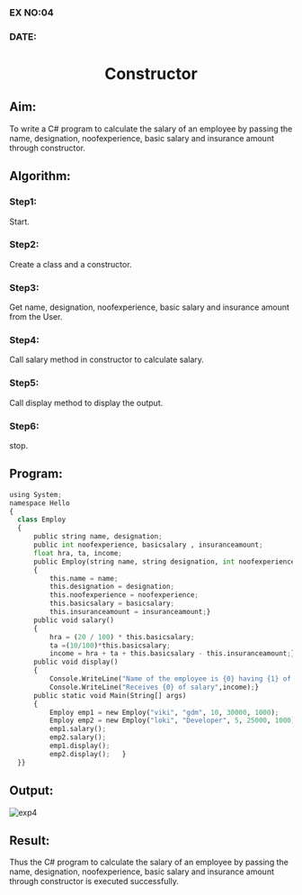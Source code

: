 ### EX NO:04
### DATE: 
# <p align="center">Constructor</p> 
## Aim:
 To write a C# program to calculate the salary of an employee by passing the name, designation, noofexperience, basic salary and insurance amount through constructor.
## Algorithm:
### Step1:
Start.

### Step2:
Create a class and a constructor.

### Step3:
Get name, designation, noofexperience, basic salary and insurance amount from the User.

### Step4:
Call salary method in constructor to calculate salary.

### Step5:
Call display method to display the output.

### Step6:
stop.
 
 
 
 ## Program:
 ```python
using System;
namespace Hello
{
   class Employ
   {
       public string name, designation;
       public int noofexperience, basicsalary , insuranceamount;
       float hra, ta, income;
       public Employ(string name, string designation, int noofexperience, int basicsalary, int insuranceamount)
       {
           this.name = name;
           this.designation = designation;
           this.noofexperience = noofexperience;
           this.basicsalary = basicsalary;
           this.insuranceamount = insuranceamount;}
       public void salary()
       {
           hra = (20 / 100) * this.basicsalary;
           ta =(10/100)*this.basicsalary;
           income = hra + ta + this.basicsalary - this.insuranceamount;}
       public void display()
       {
           Console.WriteLine("Name of the employee is {0} having {1} of experience, working as {2}",this.name,this.noofexperience,this.designation);
           Console.WriteLine("Receives {0} of salary",income);}
       public static void Main(String[] args)
       {
           Employ emp1 = new Employ("viki", "gdm", 10, 30000, 1000);
           Employ emp2 = new Employ("loki", "Developer", 5, 25000, 1000);
           emp1.salary();
           emp2.salary();
           emp1.display();
           emp2.display();   }
   }}
 ```
 ## Output:
 
![exp4](https://user-images.githubusercontent.com/77089276/190058198-8201460e-2d06-469b-817f-48c59e690096.PNG)


 ## Result:
Thus the C# program to calculate the salary of an employee by passing the name, designation, noofexperience, basic salary and insurance amount through constructor is executed successfully.
